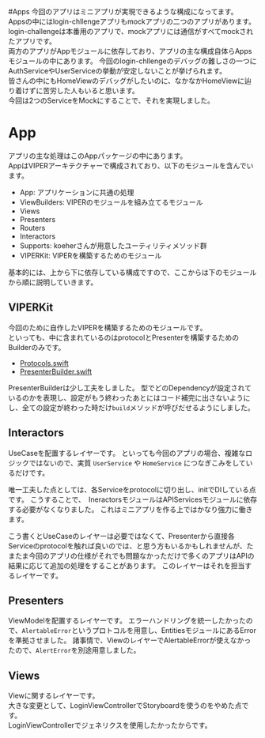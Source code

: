 
#Apps
今回のアプリはミニアプリが実現できるような構成になってます。  
Appsの中にはlogin-chllengeアプリもmockアプリの二つのアプリがあります。  
login-challengeは本番用のアプリで、mockアプリには通信がすべてmockされたアプリです。  
両方のアプリがAppモジュールに依存しており、アプリの主な構成自体らAppsモジュールの中にあります。
今回のlogin-chllengeのデバッグの難しさの一つにAuthServiceやUserServiceの挙動が安定しないことが挙げられます。  
皆さんの中にもHomeViewのデバッグがしたいのに、なかなかHomeViewに辿り着けずに苦労した人もいると思います。  
今回は2つのServiceをMockにすることで、それを実現しました。
 
# App
アプリの主な処理はこのAppパッケージの中にあります。  
AppはVIPERアーキテクチャーで構成されており、以下のモジュールを含んでいます。   

- App: アプリケーションに共通の処理
- ViewBuilders: VIPERのモジュールを組み立てるモジュール
- Views
- Presenters
- Routers
- Interactors
- Supports: koeherさんが用意したユーティリティメソッド群
- VIPERKit: VIPERを構築するためのモジュール

基本的には、上から下に依存している構成ですので、ここからは下のモジュールから順に説明していきます。

## VIPERKit
今回のために自作したVIPERを構築するためのモジュールです。  
といっても、中に含まれているのはprotocolとPresenterを構築するためのBuilderのみです。

- [Protocols.swift](/Projects/App/Sources/VIPERKit/Protocols.swift)
- [PresenterBuilder.swift](/Projects/App/Sources/VIPERKit/PresenterBuilder.swift)

PresenterBuilderは少し工夫をしました。
型でどのDependencyが設定されているのかを表現し、設定がもう終わったあとにはコード補完に出さないようにし、全ての設定が終わった時だけ`build`メソッドが呼びだせるようにしました。

## Interactors
UseCaseを配置するレイヤーです。
といっても今回のアプリの場合、複雑なロジックではないので、実質 `UserService` や `HomeService` につなぎこみをしているだけです。  

唯一工夫した点としては、各Serviceをprotocolに切り出し、initでDIしている点です。
こうすることで、　IneractorsモジュールはAPIServicesモジュールに依存する必要がなくなりました。
これはミニアプリを作る上ではかなり強力に働きます。

こう書くとUseCaseのレイヤーは必要ではなくて、Presenterから直接各Serviceのprotocolを触れば良いのでは、と思う方もいるかもしれませんが、たまたま今回のアプリの仕様がそれでも問題なかっただけで多くのアプリはAPIの結果に応じて追加の処理をすることがあります。
このレイヤーはそれを担当するレイヤーです。

## Presenters
ViewModelを配置するレイヤーです。
エラーハンドリングを統一したかったので、`AlertableError`というプロトコルを用意し、EntitiesモジュールにあるErrorを準拠させました。
諸事情で、ViewのレイヤーでAlertableErrorが使えなかったので、`AlertError`を別途用意しました。

## Views
Viewに関するレイヤーです。  
大きな変更として、LoginViewControllerでStoryboardを使うのをやめた点です。  
LoginViewControllerでジェネリクスを使用したかったからです。
